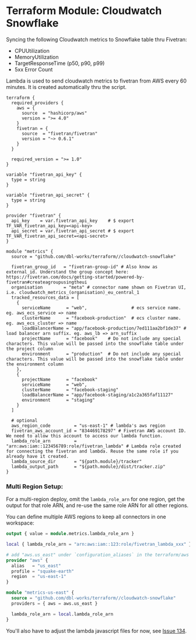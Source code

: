 # Terraform Module: Cloudwatch Snowflake

Syncing the following Cloudwatch metrics to Snowflake table thru Fivetran:

- CPUUtilization
- MemoryUtilization
- TargetResponseTime (p50, p90, p99)
- 5xx Error Count

Lambda is used to send cloudwatch metrics to fivetran from AWS every 60 minutes.
It is created automatically thru the script.
```
terraform {
  required_providers {
    aws = {
      source  = "hashicorp/aws"
      version = ">= 4.0"
    }
    fivetran = {
      source  = "fivetran/fivetran"
      version = "~> 0.6.1"
    }
  }

  required_version = ">= 1.0"
}

variable "fivetran_api_key" {
  type = string
}

variable "fivetran_api_secret" {
  type = string
}

provider "fivetran" {
  api_key    = var.fivetran_api_key    # $ export TF_VAR_fivetran_api_key=<api-key>
  api_secret = var.fivetran_api_secret # $ export TF_VAR_fivetran_api_secret=<api-secret>
}
```

```
module "metrics" {
  source = "github.com/dbl-works/terraform//cloudwatch-snowflake"

  fivetran_group_id   = "fivetran-group-id" # Also know as external_id. Understand the group concept here: https://fivetran.com/docs/getting-started/powered-by-fivetran#createagroupusingtheui
  organisation        = "meta" # connector name shown on Fivetran UI, i.e. cloudwatch_metrics_(organisation)_eu_central_1
  tracked_resources_data = [
    {
      serviceName      = "web",                 # ecs service name. eg. aws_ecs_service => name
      clusterName      = "facebook-production"  # ecs cluster name. eg. aws_ecs_cluster => name
      loadBalancerName = "app/facebook-production/7ed111aa2bf1de37" # load balancer arn suffix. eg. aws_lb => arn_suffix
      projectName      = "facebook"    # Do not include any special characters. This value will be passed into the snowflake table under the project column
      environment      = "production"  # Do not include any special characters. This value will be passed into the snowflake table under the environment column
    },
    {
      projectName      = "facebook"
      serviceName      = "web",
      clusterName      = "facebook-staging"
      loadBalancerName = "app/facebook-staging/a1c2a365faf11127"
      environment      = "staging"
    }
  ]

  # optional
  aws_region_code         = "us-east-1" # lambda's aws region
  fivetran_aws_account_id = "834469178297" # Fivetran AWS account ID. We need to allow this account to access our lambda function.
  lambda_role_arn         = "arn:aws:iam::123456789:role/fivetran_lambda" # Lambda role created for connecting the fivetran and lambda. Reuse the same role if you already have it created.
  lambda_source_dir       = "${path.module}/tracker"
  lambda_output_path      = "${path.module}/dist/tracker.zip"
}
```

### Multi Region Setup:
For a multi-region deploy, omit the `lambda_role_arn` for one region, get the output for that role ARN, and re-use the same role ARN for all other regions.

You can define multiple AWS regions to keep all connectors in one workspace:

```terraform
output { value = module.metrics.lambda_role_arn }

local { lambda_role_arn = "arn:aws:iam::123:role/fivetran_lambda_xxx" }

# add "aws.us_east" under `configuration_aliases` in the terraform/aws block
provider "aws" {
  alias   = "us_east"
  profile = "squake-earth"
  region  = "us-east-1"
}

module "metrics-us-east" {
  source = "github.com/dbl-works/terraform//cloudwatch-snowflake"
  providers = { aws = aws.us_east }

  lambda_role_arn = local.lambda_role_arn
}
```

You'll also have to adjust the lambda javascript files for now, see [Issue 134](https://github.com/dbl-works/terraform/issues/134).
